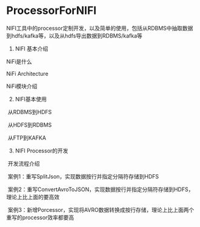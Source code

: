 # ProcessorForNIFI

NIFI工具中的processor定制开发，以及简单的使用，包括从RDBMS中抽取数据到hdfs/kafka等，以及从hdfs导出数据到RDBMS/kafka等


1. NIFI 基本介绍

  NiFi是什么
  
  NiFi Architecture
  
  NiFi模块介绍

2. NIFI基本使用

  从RDBMS到HDFS
  
  从HDFS到RDBMS
  
  从FTP到KAFKA

3. NIFI Processor的开发

  开发流程介绍
  
  案例1：重写SplitJson，实现数据按行并指定分隔符存储到HDFS
  
  案例2：重写ConvertAvroToJSON，实现数据按行并指定分隔符存储到HDFS，理论上比上面的要高效
  
  案例3：新增Porcessor，实现将AVRO数据转换成按行存储，理论上比上面两个重写的processor效率都要高

  



